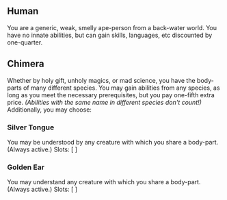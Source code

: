 ## Human
You are a generic, weak, smelly ape-person from a back-water world.
You have no innate abilities, but can gain skills, languages, etc
discounted by one-quarter.

## Chimera
Whether by holy gift, unholy magics, or mad science, you have the
body-parts of many different species.
You may gain abilities from any species, as long as you meet the necessary
prerequisites, but you pay one-fifth extra price.
_(Abilities with the same name in different species don't count!)_
Additionally, you may choose:

### Silver Tongue
You may be understood by any creature with which you share a body-part.
(Always active.)
Slots: [ ]

### Golden Ear
You may understand any creature with which you share a body-part.
(Always active.)
Slots: [ ]
